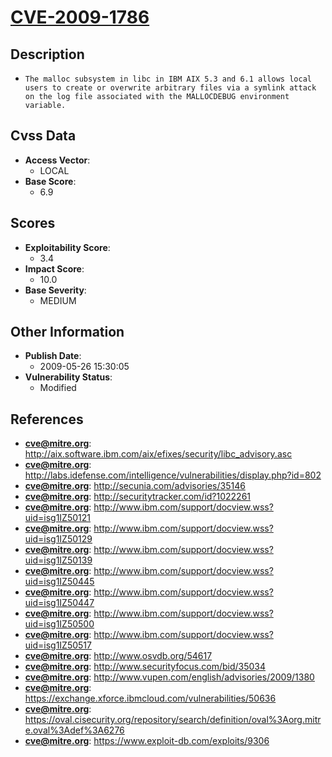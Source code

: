 
# [CVE-2009-1786](https://cve.mitre.org/cgi-bin/cvename.cgi?name=CVE-2009-1786)

## Description

- `The malloc subsystem in libc in IBM AIX 5.3 and 6.1 allows local users to create or overwrite arbitrary files via a symlink attack on the log file associated with the MALLOCDEBUG environment variable.`

## Cvss Data

- **Access Vector**:
  - LOCAL
- **Base Score**:
  - 6.9

## Scores

- **Exploitability Score**:
  - 3.4
- **Impact Score**:
  - 10.0
- **Base Severity**:
  - MEDIUM

## Other Information

- **Publish Date**:
  - 2009-05-26 15:30:05
- **Vulnerability Status**:
  - Modified

## References

- **cve@mitre.org**: http://aix.software.ibm.com/aix/efixes/security/libc_advisory.asc
- **cve@mitre.org**: http://labs.idefense.com/intelligence/vulnerabilities/display.php?id=802
- **cve@mitre.org**: http://secunia.com/advisories/35146
- **cve@mitre.org**: http://securitytracker.com/id?1022261
- **cve@mitre.org**: http://www.ibm.com/support/docview.wss?uid=isg1IZ50121
- **cve@mitre.org**: http://www.ibm.com/support/docview.wss?uid=isg1IZ50129
- **cve@mitre.org**: http://www.ibm.com/support/docview.wss?uid=isg1IZ50139
- **cve@mitre.org**: http://www.ibm.com/support/docview.wss?uid=isg1IZ50445
- **cve@mitre.org**: http://www.ibm.com/support/docview.wss?uid=isg1IZ50447
- **cve@mitre.org**: http://www.ibm.com/support/docview.wss?uid=isg1IZ50500
- **cve@mitre.org**: http://www.ibm.com/support/docview.wss?uid=isg1IZ50517
- **cve@mitre.org**: http://www.osvdb.org/54617
- **cve@mitre.org**: http://www.securityfocus.com/bid/35034
- **cve@mitre.org**: http://www.vupen.com/english/advisories/2009/1380
- **cve@mitre.org**: https://exchange.xforce.ibmcloud.com/vulnerabilities/50636
- **cve@mitre.org**: https://oval.cisecurity.org/repository/search/definition/oval%3Aorg.mitre.oval%3Adef%3A6276
- **cve@mitre.org**: https://www.exploit-db.com/exploits/9306
